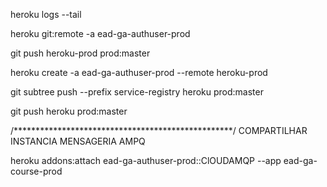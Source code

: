 heroku logs --tail

heroku git:remote -a ead-ga-authuser-prod

git push heroku-prod prod:master

heroku create -a ead-ga-authuser-prod --remote heroku-prod

git subtree push --prefix service-registry heroku prod:master


git push heroku prod:master



/**************************************************/
COMPARTILHAR INSTANCIA MENSAGERIA AMPQ

heroku addons:attach ead-ga-authuser-prod::ClOUDAMQP --app ead-ga-course-prod